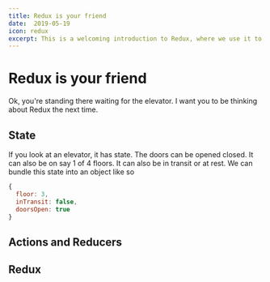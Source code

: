 ```yaml
---
title: Redux is your friend
date:  2019-05-19
icon: redux
excerpt: This is a welcoming introduction to Redux, where we use it to manage the state of an elevator.
---
```

# Redux is your friend

Ok, you're standing there waiting for the elevator. I want you to be thinking about Redux the next time.

## State

If you look at an elevator, it has state. The doors can be opened closed. It can also be on say 1 of 4 floors. It can also be in transit or at rest. We can bundle this state into an object like so

```js
{
  floor: 3,
  inTransit: false,
  doorsOpen: true
}
```

## Actions and Reducers

## Redux
